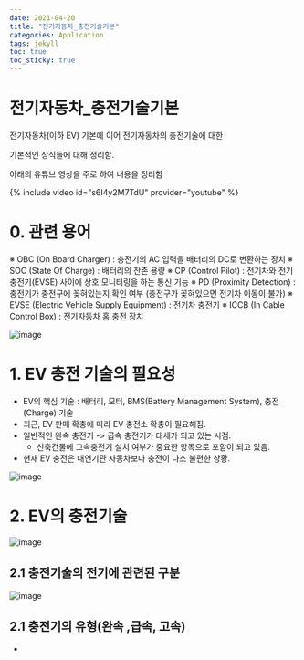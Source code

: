 ```yaml
---
date: 2021-04-20
title: "전기자동차_충전기술기본"
categories: Application
tags: jekyll
toc: true  
toc_sticky: true 
---
```


전기자동차_충전기술기본
=============

전기자동차(이하 EV) 기본에 이어 전기자동차의 충전기술에 대한    

기본적인 상식들에 대해 정리함.    

아래의 유튜브 영상을 주로 하여 내용을 정리함    

{% include video id="s6I4y2M7TdU" provider="youtube" %}    

# 0. 관련 용어

※ OBC (On Board Charger) : 충전기의 AC 입력을 배터리의 DC로 변환하는 장치
※ SOC (State Of Charge) : 배터리의 잔존 용량
※ CP (Control Pilot) : 전기차와 전기 충전기(EVSE) 사이에 상호 모니터링을 하는 통신 기능
※ PD (Proximity Detection) : 충전기가 충전구에 꽂혀있는지 확인 여부 (충전구가 꽂혀있으면 전기차 이동이 불가)
※ EVSE (Electric Vehicle Supply Equipment) : 전기차 충전기
※ ICCB (In Cable Control Box) : 전기자동차 홈 충전 장치    

![image](https://user-images.githubusercontent.com/79636864/115357985-2d5d9080-a1f8-11eb-99eb-6482a8c874b4.png)


# 1. EV 충전 기술의 필요성
* EV의 핵심 기술 : 배터리, 모터, BMS(Battery Management System), 충전(Charge) 기술
* 최근, EV 판매 확충에 따라 EV 충전소 확충이 필요해짐.
* 일반적인 완속 충전기 -> 급속 충전기가 대세가 되고 있는 시점.
    * 신축건물에 고속충전기 설치 여부가 중요한 항목으로 포함이 되고 있음.
* 현재 EV 충전은 내연기관 자동차보다 충전이 다소 불편한 상황.    

![image](https://user-images.githubusercontent.com/79636864/115357517-ac05fe00-a1f7-11eb-86ec-89d73626430d.png)    

# 2. EV의 충전기술
![image](https://user-images.githubusercontent.com/79636864/115357582-be803780-a1f7-11eb-9e23-561183d47efb.png)    

## 2.1 충전기술의 전기에 관련된 구분
![image](https://user-images.githubusercontent.com/79636864/115357642-d0fa7100-a1f7-11eb-92d7-98670bd428cc.png)    

## 2.1 충전기의 유형(완속 ,급속, 고속)
* 








